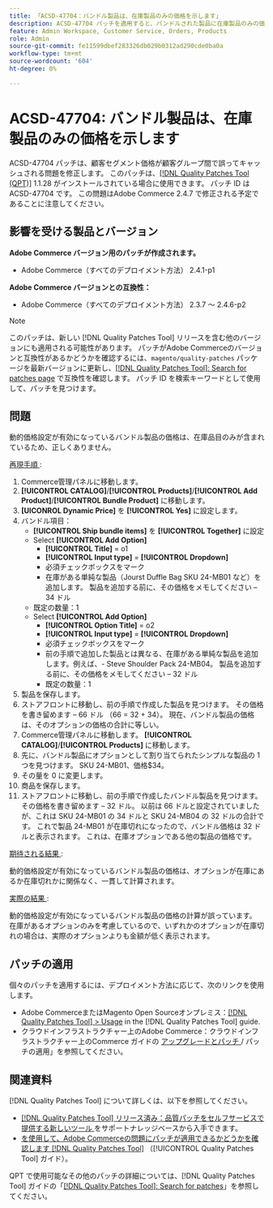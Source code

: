 ```yaml
---
title: 「ACSD-47704：バンドル製品は、在庫製品のみの価格を示します」
description: ACSD-47704 パッチを適用すると、バンドルされた製品に在庫製品のみの価格が表示されるAdobe Commerceの問題が修正されます。
feature: Admin Workspace, Customer Service, Orders, Products
role: Admin
source-git-commit: fe11599dbef283326db029b0312ad290cde0ba0a
workflow-type: tm+mt
source-wordcount: '604'
ht-degree: 0%

---
```


# ACSD-47704: バンドル製品は、在庫製品のみの価格を示します

ACSD-47704 パッチは、顧客セグメント価格が顧客グループ間で誤ってキャッシュされる問題を修正します。 このパッチは、[[!DNL Quality Patches Tool (QPT)]](https://experienceleague.adobe.com/en/docs/commerce-knowledge-base/kb/announcements/commerce-announcements/magento-quality-patches-released-new-tool-to-self-serve-quality-patches) 1.1.28 がインストールされている場合に使用できます。 パッチ ID は ACSD-47704 です。 この問題はAdobe Commerce 2.4.7 で修正される予定であることに注意してください。

## 影響を受ける製品とバージョン

**Adobe Commerce バージョン用のパッチが作成されます。**

* Adobe Commerce（すべてのデプロイメント方法） 2.4.1-p1

**Adobe Commerce バージョンとの互換性：**

* Adobe Commerce（すべてのデプロイメント方法） 2.3.7 ～ 2.4.6-p2

>[!NOTE]
>
>このパッチは、新しい [!DNL Quality Patches Tool] リリースを含む他のバージョンにも適用される可能性があります。 パッチがAdobe Commerceのバージョンと互換性があるかどうかを確認するには、`magento/quality-patches` パッケージを最新バージョンに更新し、[[!DNL Quality Patches Tool]: Search for patches page](https://experienceleague.adobe.com/tools/commerce-quality-patches/index.html) で互換性を確認します。 パッチ ID を検索キーワードとして使用して、パッチを見つけます。

## 問題

動的価格設定が有効になっているバンドル製品の価格は、在庫品目のみが含まれているため、正しくありません。

<u> 再現手順 </u>:

1. Commerce管理パネルに移動します。
1. **[!UICONTROL CATALOG]**/**[!UICONTROL Products]**/**[!UICONTROL Add Product]**/**[!UICONTROL Bundle Product]** に移動します。
1. **[UICONROL Dynamic Price]** を **[!UICONTROL Yes]** に設定します。
1. バンドル項目：
   * **[!UICONTROL Ship bundle items]** を **[!UICONTROL Together]** に設定
   * Select **[!UICONTROL Add Option]**
      * **[!UICONTROL Title]** = o1
      * **[!UICONTROL Input type]** = **[!UICONTROL Dropdown]**
      * 必須チェックボックスをマーク
      * 在庫がある単純な製品（Jourst Duffle Bag SKU 24-MB01 など）を追加します。 製品を追加する前に、その価格をメモしてください – 34 ドル
   * 既定の数量：1
   * Select **[!UICONTROL Add Option]**
      * **[!UICONTROL Option Title]** = o2
      * **[!UICONTROL Input type]** = **[!UICONTROL Dropdown]**
      * 必須チェックボックスをマーク
      * 前の手順で追加した製品とは異なる、在庫がある単純な製品を追加します。例えば、- Steve Shoulder Pack 24-MB04。 製品を追加する前に、その価格をメモしてください – 32 ドル
      * 既定の数量：1
1. 製品を保存します。
1. ストアフロントに移動し、前の手順で作成した製品を見つけます。 その価格を書き留めます – 66 ドル
（66 = 32 + 34）。
現在、バンドル製品の価格は、そのオプションの価格の合計に等しい。
1. Commerce管理パネルに移動します。 **[!UICONTROL CATALOG]**/**[!UICONTROL Products]** に移動します。
1. 先に、バンドル製品にオプションとして割り当てられたシンプルな製品の 1 つを見つけます。
SKU 24-MB01、価格$34。
1. その量を 0 に変更します。
1. 商品を保存します。
1. ストアフロントに移動し、前の手順で作成したバンドル製品を見つけます。 その価格を書き留めます – 32 ドル。 以前は 66 ドルと設定されていましたが、これは SKU 24-MB01 の 34 ドルと SKU 24-MB04 の 32 ドルの合計です。 これで製品 24-MB01 が在庫切れになったので、バンドル価格は 32 ドルと表示されます。 これは、在庫オプションである他の製品の価格です。

<u> 期待される結果 </u>:

動的価格設定が有効になっているバンドル製品の価格は、オプションが在庫にあるか在庫切れかに関係なく、一貫して計算されます。

<u> 実際の結果 </u>:

動的価格設定が有効になっているバンドル製品の価格の計算が誤っています。 在庫があるオプションのみを考慮しているので、いずれかのオプションが在庫切れの場合は、実際のオプションよりも金額が低く表示されます。

## パッチの適用

個々のパッチを適用するには、デプロイメント方法に応じて、次のリンクを使用します。

* Adobe CommerceまたはMagento Open Sourceオンプレミス：[[!DNL Quality Patches Tool] > Usage](/help/tools/quality-patches-tool/usage.md) in the [!DNL Quality Patches Tool] guide.
* クラウドインフラストラクチャー上のAdobe Commerce：クラウドインフラストラクチャー上のCommerce ガイドの [ アップグレードとパッチ ](https://experienceleague.adobe.com/docs/commerce-cloud-service/user-guide/develop/upgrade/apply-patches.html)/ パッチの適用」を参照してください。

## 関連資料

[!DNL Quality Patches Tool] について詳しくは、以下を参照してください。

* [[!DNL Quality Patches Tool]  リリース済み：品質パッチをセルフサービスで提供する新しいツール ](https://experienceleague.adobe.com/en/docs/commerce-knowledge-base/kb/announcements/commerce-announcements/magento-quality-patches-released-new-tool-to-self-serve-quality-patches) をサポートナレッジベースから入手できます。
* [ を使用して、Adobe Commerceの問題にパッチが適用できるかどうかを確認します  [!DNL Quality Patches Tool]](/help/tools/quality-patches-tool/patches-available-in-qpt/check-patch-for-magento-issue-with-magento-quality-patches.md) （[!UICONTROL Quality Patches Tool] ガイド）。


QPT で使用可能なその他のパッチの詳細については、[!DNL Quality Patches Tool] ガイドの「[[!DNL Quality Patches Tool]: Search for patches](https://experienceleague.adobe.com/tools/commerce-quality-patches/index.html)」を参照してください。
